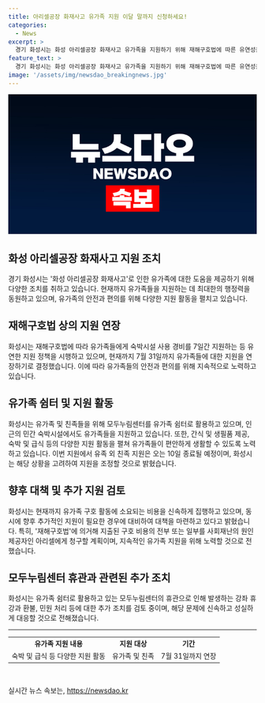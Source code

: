 ```yaml
---
title: 아리셀공장 화재사고 유가족 지원 이달 말까지 신청하세요!
categories:
  - News
excerpt: >
  경기 화성시는 화성 아리셀공장 화재사고 유가족을 지원하기 위해 재해구호법에 따른 유연성을 발휘했다. 사고 당일부터 유가족들을 위해 구호반을 편성하고 숙박시설과 식사를 제공했으며, 지난 15일간에는 일평균 16가족, 60명, 30객실을 지원했다. 유가족들의 개별 요구를 파악하여 간식, 생필품을 제공하고, 인근 식당 6개소를 통해 매일 3식을 제공하여 편의를 도모했다. 하지만 유족 외 지원은 10일에 종료될 예정이며, 유가족 구호 활동에 소요된 비용은 원인 제공자에게 청구할 예정이다.
feature_text: >
  경기 화성시는 화성 아리셀공장 화재사고 유가족을 지원하기 위해 재해구호법에 따른 유연성을 발휘했다. 사고 당일부터 유가족들을 위해 구호반을 편성하고 숙박시설과 식사를 제공했으며, 지난 15일간에는 일평균 16가족, 60명, 30객실을 지원했다. 유가족들의 개별 요구를 파악하여 간식, 생필품을 제공하고, 인근 식당 6개소를 통해 매일 3식을 제공하여 편의를 도모했다. 하지만 유족 외 지원은 10일에 종료될 예정이며, 유가족 구호 활동에 소요된 비용은 원인 제공자에게 청구할 예정이다.
image: '/assets/img/newsdao_breakingnews.jpg'
---
```


<p><img src="/assets/img/newsdao_breakingnews.jpg" alt="ranknews 속보" /></p>

<h2 data-ke-size="size26">화성 아리셀공장 화재사고 지원 조치</h2>

<p data-ke-size="size16">경기 화성시는 '화성 아리셀공장 화재사고'로 인한 유가족에 대한 도움을 제공하기 위해 다양한 조치를 취하고 있습니다. 현재까지 유가족들을 지원하는 데 최대한의 행정력을 동원하고 있으며, 유가족의 안전과 편의를 위해 다양한 지원 활동을 펼치고 있습니다.</p>

<h2 data-ke-size="size26">재해구호법 상의 지원 연장</h2>

<p data-ke-size="size16">화성시는 재해구호법에 따라 유가족들에게 숙박시설 사용 경비를 7일간 지원하는 등 유연한 지원 정책을 시행하고 있으며, 현재까지 7월 31일까지 유가족들에 대한 지원을 연장하기로 결정했습니다. 이에 따라 유가족들의 안전과 편의를 위해 지속적으로 노력하고 있습니다.</p>

<h2 data-ke-size="size26">유가족 쉼터 및 지원 활동</h2>

<p data-ke-size="size16">화성시는 유가족 및 친족들을 위해 모두누림센터를 유가족 쉼터로 활용하고 있으며, 인근의 민간 숙박시설에서도 유가족들을 지원하고 있습니다. 또한, 간식 및 생필품 제공, 숙박 및 급식 등의 다양한 지원 활동을 펼쳐 유가족들이 편안하게 생활할 수 있도록 노력하고 있습니다. 이번 지원에서 유족 외 친족 지원은 오는 10일 종료될 예정이며, 화성시는 해당 상황을 고려하여 지원을 조정할 것으로 밝혔습니다.</p>

<h2 data-ke-size="size26">향후 대책 및 추가 지원 검토</h2>

<p data-ke-size="size16">화성시는 현재까지 유가족 구호 활동에 소요되는 비용을 신속하게 집행하고 있으며, 동시에 향후 추가적인 지원이 필요한 경우에 대비하여 대책을 마련하고 있다고 밝혔습니다. 특히, '재해구호법'에 의거해 지출된 구호 비용의 전부 또는 일부를 사회재난의 원인 제공자인 아리셀에게 청구할 계획이며, 지속적인 유가족 지원을 위해 노력할 것으로 전했습니다.</p>

<h2 data-ke-size="size26">모두누림센터 휴관과 관련된 추가 조치</h2>

<p data-ke-size="size16">화성시는 유가족 쉼터로 활용하고 있는 모두누림센터의 휴관으로 인해 발생하는 강좌 휴강과 환불, 민원 처리 등에 대한 추가 조치를 검토 중이며, 해당 문제에 신속하고 성실하게 대응할 것으로 전해졌습니다.</p>

<hr>

<table>
    <tr>
        <td style="text-align: center; height: 17px;"><b>유가족 지원 내용</b></td>
        <td style="text-align: center; height: 17px;"><b>지원 대상</b></td>
        <td style="text-align: center; height: 17px;"><b>기간</b></td>
    </tr>
    <tr>
        <td style="text-align: center; height: 17px;">숙박 및 급식 등 다양한 지원 활동</td>
        <td style="text-align: center; height: 17px;">유가족 및 친족</td>
        <td style="text-align: center; height: 17px;">7월 31일까지 연장</td>
    </tr>
</table>

<p data-ke-size="size16">&nbsp;</p>
실시간 뉴스 속보는, <a href="https://newsdao.kr" rel="dofollow">https://newsdao.kr</a>


